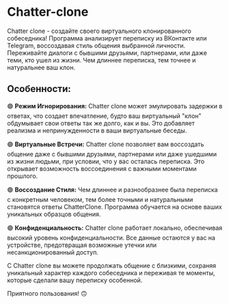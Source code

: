 # Chatter-clone

Chatter clone - создайте своего виртуального клонированного собеседника! Программа анализирует переписку из ВКонтакте или Telegram, воссоздавая стиль общения выбранной личности. Переживайте диалоги с бывшими друзьями, партнерами, или даже теми, кто ушел из жизни. Чем длиннее переписка, тем точнее и натуральнее ваш клон.

## Особенности:

🟣 **Режим Игнорирования:** Chatter clone может эмулировать задержки в ответах, что создает впечатление, будто ваш виртуальный "клон" обдумывает свои ответы так же долго, как и вы. Это добавляет реализма и непринужденности в ваши виртуальные беседы.

🟣 **Виртуальные Встречи:** Chatter clone позволяет вам воссоздать общение даже с бывшими друзьями, партнерами или даже ушедшими из жизни людьми, при условии, что у вас осталась переписка. Это открывает возможность воссоединения с важными моментами прошлого.

🟣 **Воссоздание Стиля:** Чем длиннее и разнообразнее была переписка с конкретным человеком, тем более точными и натуральными становятся ответы ChatterClone. Программа обучается на основе ваших уникальных образцов общения.

🟣 **Конфиденциальность:** Chatter clone работает локально, обеспечивая высокий уровень конфиденциальности. Все данные остаются у вас на устройстве, предотвращая возможные утечки или несанкционированный доступ.

С Chatter clone вы можете продолжать общение с близкими, сохраняя уникальный характер каждого собеседника и переживая те моменты, которые сделали вашу переписку особенной.

Приятного пользования! 🙃
